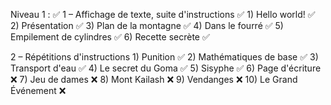 Niveau 1 : ✅
  1 – Affichage de texte, suite d'instructions ✅
    1) Hello world!  ✅
    2) Présentation ✅
    3) Plan de la montagne ✅
    4) Dans le fourré ✅
    5) Empilement de cylindres ✅
    6) Recette secrète ✅
  
  2 – Répétitions d'instructions 
    1) Punition ✅
    2) Mathématiques de base ✅
    3) Transport d'eau ✅
    4) Le secret du Goma ✅
    5) Sisyphe ✅
    6) Page d'écriture ​❌
    7) Jeu de dames ​❌
    8) Mont Kailash ​❌
    9) Vendanges ​❌
    10) Le Grand Événement ​❌
 
    
